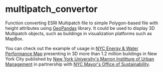 # multipatch_convertor

Function converting ESRI Multipatch file to simple Polygon-based file with height attributes using [GeoPandas](http://geopandas.org/) library. It could be used to display 3D Multipatch objects, such as buildings in visualization platforms such as MapBox.

You can check out the example of usage in [NYC Energy & Water Performance Map](https://energy.cusp.nyu.edu/) presenting in 3D more than 1.2 million buildings in New York City published by [New York University's Marron Institture of Urban Management](https://marroninstitute.nyu.edu/) in partnership with [NYC Mayor's Office of Sustainability](https://www1.nyc.gov/site/sustainability/index.page).
